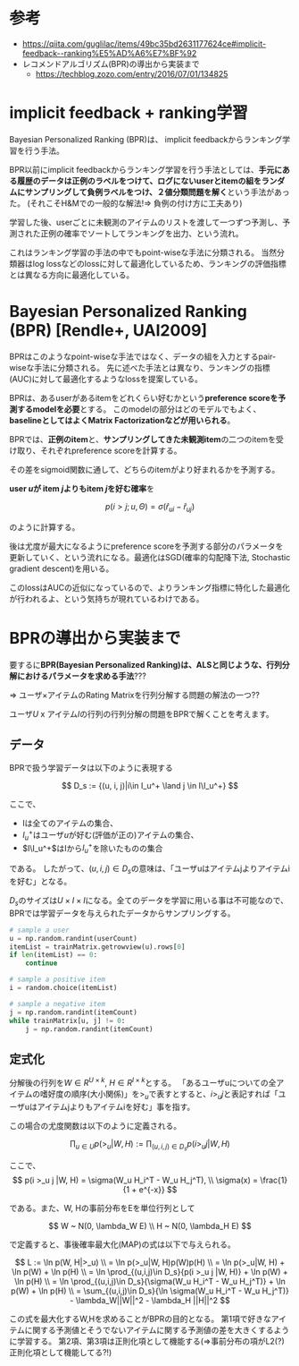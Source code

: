 # 参考

- https://qiita.com/guglilac/items/49bc35bd2631177624ce#implicit-feedback--ranking%E5%AD%A6%E7%BF%92
- レコメンドアルゴリズム(BPR)の導出から実装まで
  - https://techblog.zozo.com/entry/2016/07/01/134825

# implicit feedback + ranking学習

Bayesian Personalized Ranking (BPR)は、
implicit feedbackからランキング学習を行う手法。

BPR以前にimplicit feedbackからランキング学習を行う手法としては、**手元にある履歴のデータは正例のラベルをつけて、ログにないuserとitemの組をランダムにサンプリングして負例ラベルをつけ、２値分類問題を解く**という手法があった。
(それこそH&Mでの一般的な解法!=> 負例の付け方に工夫あり)

学習した後、userごとに未観測のアイテムのリストを渡して一つずつ予測し、予測された正例の確率でソートしてランキングを出力、という流れ。

これはランキング学習の手法の中でもpoint-wiseな手法に分類される。
当然分類器はlog lossなどのlossに対して最適化しているため、ランキングの評価指標とは異なる方向に最適化している。

# Bayesian Personalized Ranking (BPR) [Rendle+, UAI2009]

BPRはこのようなpoint-wiseな手法ではなく、データの組を入力とするpair-wiseな手法に分類される。
先に述べた手法とは異なり、ランキングの指標(AUC)に対して最適化するようなlossを提案している。

BPRは、あるuserがあるitemをどれくらい好むかという**preference scoreを予測するmodelを必要**とする。
このmodelの部分はどのモデルでもよく、**baselineとしてはよくMatrix Factorizationなどが用いられる**。

BPRでは、**正例のitem**と、**サンプリングしてきた未観測item**の二つのitemを受け取り、それぞれpreference scoreを計算する。

その差をsigmoid関数に通して、どちらのitemがより好まれるかを予測する。

**user $u$が item $j$よりもitem $j$を好む確率**を

$$
p(i > j; u,\Theta) = \sigma(\hat{r}_{ui} - \hat{r}_{uj})
$$

のように計算する。

後は尤度が最大になるようにpreference scoreを予測する部分のパラメータを更新していく、という流れになる。最適化はSGD(確率的勾配降下法, Stochastic gradient descent)を用いる。

このlossはAUCの近似になっているので、よりランキング指標に特化した最適化が行われるよ、という気持ちが現れているわけである。

# BPRの導出から実装まで

要するに**BPR(Bayesian Personalized Ranking)は、ALSと同じような、行列分解におけるパラメータを求める手法**???

=> ユーザ×アイテムのRating Matrixを行列分解する問題の解法の一つ??

ユーザ$U$ x アイテム$I$の行列の行列分解の問題をBPRで解くことを考えます。
## データ

BPRで扱う学習データは以下のように表現する

$$
D_s := 
{(u, i, j)|i\in I_u^+ \land j \in I\I_u^+}
$$

ここで、
- Iは全てのアイテムの集合、
- $I_u^+$はユーザ$u$が好む(評価が正の)アイテムの集合、
- $I\I_u^+$はIから$I_u^+$を除いたものの集合

である。
したがって、$(u,i,j)\in D_s$の意味は、「ユーザuはアイテムjよりアイテムiを好む」となる。

$D_s$のサイズは$U \times I \times I$になる。全てのデータを学習に用いる事は不可能なので、BPRでは学習データを与えられたデータからサンプリングする。

```python
# sample a user
u = np.random.randint(userCount)
itemList = trainMatrix.getrowview(u).rows[0]
if len(itemList) == 0:
    continue

# sample a positive item
i = random.choice(itemList)

# sample a negative item
j = np.random.randint(itemCount)
while trainMatrix[u, j] != 0:
    j = np.random.randint(itemCount)
```

## 定式化
分解後の行列を$W \in R^{U\times k}$, $H\in R^{I\times k}$とする。
「あるユーザuについての全アイテムの嗜好度の順序(大小関係)」を$>_u$で表すとすると、$i >_u j$と表記すれば「ユーザuはアイテムjよりもアイテムiを好む」事を指す。

この場合の尤度関数は以下のように定義される。

$$
\prod_{u\in U}{p(>_u | W, H)} 
:= \prod_{(u,i,j)\in D_s}{p(i >_u j |W, H)}
$$

ここで、
$$
p(i >_u j |W, H) = \sigma(W_u H_i^T - W_u H_j^T), \\
\sigma(x) = \frac{1}{1 + e^{-x}}
$$

である。また、W, Hの事前分布をEを単位行列として

$$
W ~ N(0, \lambda_W E) \\
H ~ N(0, \lambda_H E)
$$

で定義すると、事後確率最大化(MAP)の式は以下で与えられる。

$$
L := \ln p(W, H|>_u) \\
= \ln p(>_u|W, H)p(W)p(H) \\
= \ln p(>_u|W, H) + \ln p(W) + \ln p(H) \\
= \ln \prod_{(u,i,j)\in D_s}{p(i >_u j |W, H)} + \ln p(W) + \ln p(H) \\
= \ln \prod_{(u,i,j)\in D_s}{\sigma(W_u H_i^T - W_u H_j^T)} + \ln p(W) + \ln p(H) \\
= \sum_{(u,i,j)\in D_s}{\ln \sigma(W_u H_i^T - W_u H_j^T)} - \lambda_W||W||^2 - \lambda_H ||H||^2
$$

この式を最大化するW,Hを求めることがBPRの目的となる。
第1項で好きなアイテムに関する予測値とそうでないアイテムに関する予測値の差を大きくするように学習する。
第2項、第3項は正則化項として機能する(=>事前分布の項がL2(?)正則化項として機能してる?!)
